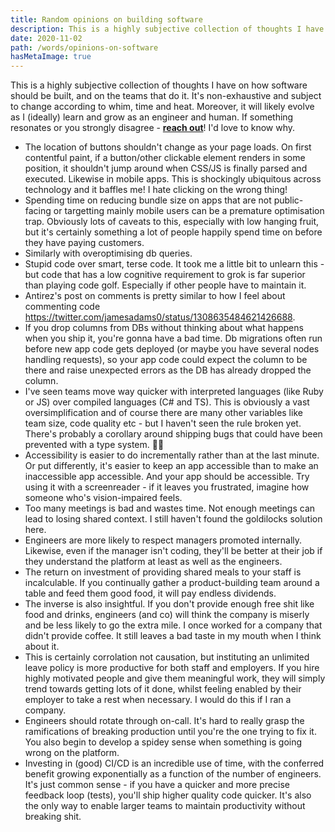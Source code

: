 ```yaml
---
title: Random opinions on building software
description: This is a highly subjective collection of thoughts I have on how software should be built, and on the teams that do it. It's non-exhaustive and subject to change according to whim, time and heat.
date: 2020-11-02
path: /words/opinions-on-software
hasMetaImage: true
---
```


This is a highly subjective collection of thoughts I have on how software should be built, and on the teams that do it. It's non-exhaustive and subject to change according to whim, time and heat. Moreover, it will likely evolve as I (ideally) learn and grow as an engineer and human. If something resonates or you strongly disagree - [**reach out**](https://twitter.com/@jamesadams0)! I'd love to know why.


- The location of buttons shouldn't change as your page loads. On first contentful paint, if a button/other clickable element renders in some position, it shouldn't jump around when CSS/JS is finally parsed and executed. Likewise in mobile apps. This is shockingly ubiquitous across technology and it baffles me! I hate clicking on the wrong thing!
- Spending time on reducing bundle size on apps that are not public-facing or targetting mainly mobile users can be a premature optimisation trap. Obviously lots of caveats to this, especially with low hanging fruit, but it's certainly something a lot of people happily spend time on before they have paying customers.
- Similarly with overoptimising db queries.
- Stupid code over smart, terse code. It took me a little bit to unlearn this - but code that has a low cognitive requirement to grok is far superior than playing code golf. Especially if other people have to maintain it.
- Antirez's post on comments is pretty similar to how I feel about commenting code https://twitter.com/jamesadams0/status/1308635484621426688.
- If you drop columns from DBs without thinking about what happens when you ship it, you're gonna have a bad time. Db migrations often run before new app code gets deployed (or maybe you have several nodes handling requests), so your app code could expect the column to be there and raise unexpected errors as the DB has already dropped the column.
- I've seen teams move way quicker with interpreted languages (like Ruby or JS) over compiled languages (C# and TS). This is obviously a vast oversimplification and of course there are many other variables like team size, code quality etc - but I haven't seen the rule broken yet. There's probably a corollary around shipping bugs that could have been prevented with a type system. 🤷‍♀️
- Accessibility is easier to do incrementally rather than at the last minute. Or put differently, it's easier to keep an app accessible than to make an inaccessible app accessible. And your app should be accessible. Try using it with a screenreader - if it leaves you frustrated, imagine how someone who's vision-impaired feels.
- Too many meetings is bad and wastes time. Not enough meetings can lead to losing shared context. I still haven't found the goldilocks solution here.
- Engineers are more likely to respect managers promoted internally. Likewise, even if the manager isn't coding, they'll be better at their job if they understand the platform at least as well as the engineers.
- The return on investment of providing shared meals to your staff is incalculable. If you continually gather a product-building team around a table and feed them good food, it will pay endless dividends.
- The inverse is also insightful. If you don't provide enough free shit like food and drinks, engineers (and co) will think the company is miserly and be less likely to go the extra mile. I once worked for a company that didn't provide coffee. It still leaves a bad taste in my mouth when I think about it.
- This is certainly corrolation not causation, but instituting an unlimited leave policy is more productive for both staff and employers. If you hire highly motivated people and give them meaningful work, they will simply trend towards getting lots of it done, whilst feeling enabled by their employer to take a rest when necessary. I would do this if I ran a company.
- Engineers should rotate through on-call. It's hard to really grasp the ramifications of breaking production until you're the one trying to fix it. You also begin to develop a spidey sense when something is going wrong on the platform.
- Investing in (good) CI/CD is an incredible use of time, with the conferred benefit growing exponentially as a function of the number of engineers. It's just common sense - if you have a quicker and more precise feedback loop (tests), you'll ship higher quality code quicker. It's also the only way to enable larger teams to maintain productivity without breaking shit.
